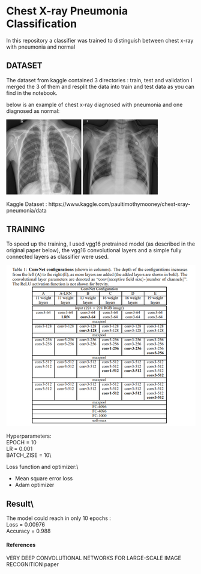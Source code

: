 # Chest X-ray Pneumonia Classification

In this repository a classifier was trained to distinguish between chest x-ray with pneumonia and normal
## DATASET
The dataset from kaggle contained 3 directories : train, test and validation
I merged the 3 of them and resplit the data into train and test data as you can find in the notebook.

below is an example of chest x-ray diagnosed with pneumonia and one diagnosed as normal:

<p float="left">
  <img src="/dataset/NORMAL/IM-0001-0001.jpeg" width="200"  height="200" title="NORMAL" />
  <img src="/dataset/PNEUMONIA/person3_virus_17.jpeg" width="200" height="200" title="PNEUMONIA"/> 
</p>
Kaggle Dataset : https://www.kaggle.com/paultimothymooney/chest-xray-pneumonia/data

## TRAINING
To speed up the training, I used vgg16 pretrained model (as described in the original paper below), the vgg16 convolutional layers and a simple fully connected layers as classifier were used.

![GitHub Logo](/assets/vgg_architecture.PNG)

Hyperparameters:\
EPOCH = 10\
LR = 0.001\
BATCH_ZISE = 10\

Loss function and optimizer:\
- Mean square error loss
- Adam optimizer

## Result\
The model could reach in only 10 epochs :\
Loss = 0.00976\
Accuracy = 0.988


#### References
VERY DEEP CONVOLUTIONAL NETWORKS FOR LARGE-SCALE IMAGE RECOGNITION paper
